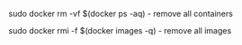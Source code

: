 sudo docker rm -vf $(docker ps -aq) - remove all containers

sudo docker rmi -f $(docker images -q) - remove all images
